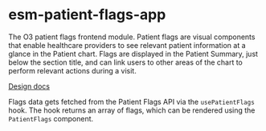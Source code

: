 # esm-patient-flags-app

The O3 patient flags frontend module. Patient flags are visual components that enable healthcare providers to see relevant patient information at a glance in the Patient chart. Flags are displayed in the Patient Summary, just below the section title, and can link users to other areas of the chart to perform relevant actions during a visit.

[Design docs](https://zeroheight.com/23a080e38/p/851fea-patient-flags)

Flags data gets fetched from the Patient Flags API via the `usePatientFlags` hook. The hook returns an array of flags, which can be rendered using the `PatientFlags` component.
